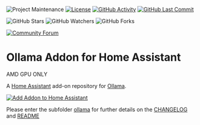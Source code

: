 ![Project Maintenance][maintenance-shield]
[![License][license-shield]](LICENSE)
[![GitHub Activity][commits-shield]][commits]
[![GitHub Last Commit][last-commit-shield]][commits]

![GitHub Stars][stars-shield]
![GitHub Watchers][watchers-shield]
![GitHub Forks][forks-shield]

[![Community Forum][forum-shield]][forum]

# Ollama Addon for Home Assistant

AMD GPU ONLY

A [Home Assistant](https://home-assistant.io) add-on repository for [Ollama](https://ollama.com).

[![Add Addon to Home Assistant](https://my.home-assistant.io/badges/supervisor_add_addon_repository.svg)](https://my.home-assistant.io/redirect/supervisor_add_addon_repository/?repository_url=https://github.com/trooperthorn/homeassistant-ollama-addon)

Please enter the subfolder [ollama](ollama/) for further details on the [CHANGELOG](ollama/CHANGELOG.md) and [README](ollama/README.md)

[commits-shield]: https://img.shields.io/github/commit-activity/y/trooperthorn/homeassistant-ollama-addon.svg
[commits]: https://github.com/trooperthorn/homeassistant-ollama-addon/commits/master
[forum-shield]: https://img.shields.io/badge/community-forum-brightgreen.svg
[forum]: https://community.home-assistant.io/?u=SirUli
[license-shield]: https://img.shields.io/github/license/SirUli/homeassistant-ollama-addon.svg
[maintenance-shield]: https://img.shields.io/maintenance/yes/2024.svg
[last-commit-shield]: https://img.shields.io/github/last-commit/trooperthorn/homeassistant-ollama-addon.svg
[stars-shield]: https://img.shields.io/github/stars/trooperthorn/homeassistant-ollama-addon.svg?style=social&label=Stars
[forks-shield]: https://img.shields.io/github/forks/trooperthorn/homeassistant-ollama-addon.svg?style=social&label=Forks
[watchers-shield]: https://img.shields.io/github/watchers/trooperthorn/homeassistant-ollama-addon.svg?style=social&label=Watchers

